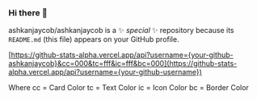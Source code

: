 ### Hi there 👋

ashkanjaycob/ashkanjaycob is a ✨ _special_ ✨ repository because its `README.md` (this file) appears on your GitHub profile.


[https://github-stats-alpha.vercel.app/api?username={your-github-ashkanjaycob}&cc=000&tc=fff&ic=fff&bc=000](https://github-stats-alpha.vercel.app/api?username={your-github-username})

Where cc = Card Color
      tc = Text Color
      ic = Icon Color
      bc = Border Color
